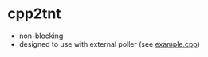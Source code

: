# cpp2tnt

* non-blocking
* designed to use with external poller (see [example.cpp](https://github.com/parihaaraka/cpp2tnt/blob/master/tests/example.cpp))
